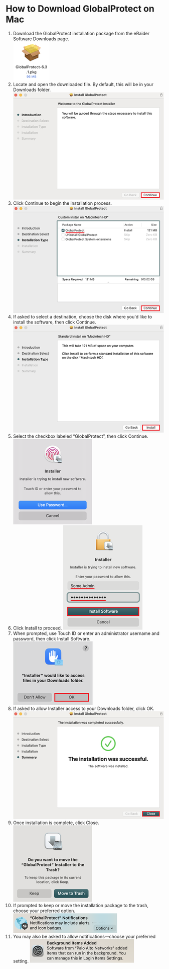# How to Download GlobalProtect on Mac
1. Download the GlobalProtect installation package from the eRaider Software Downloads page.<br>
![Alt Text](images/mac/pkg.png)
2. Locate and open the downloaded file. By default, this will be in your Downloads folder.
![Alt Text](images/mac/install.png)
3. Click Continue to begin the installation process.
![Alt Text](images/mac/install-1.png)
4. If asked to select a destination, choose the disk where you'd like to install the software, then click Continue.
![Alt Text](images/mac/install-2.png)
5. Select the checkbox labeled “GlobalProtect”, then click Continue.
![Alt Text](images/mac/install-3.png)
6. Click Install to proceed.
![Alt Text](images/mac/install-4.png)
7. When prompted, use Touch ID or enter an administrator username and password, then click Install Software.
![Alt Text](images/mac/install-5.png)
8. If asked to allow Installer access to your Downloads folder, click OK.
![Alt Text](images/mac/install-6.png)
9. Once installation is complete, click Close.
![Alt Text](images/mac/install-7.png)
10. If prompted to keep or move the installation package to the trash, choose your preferred option.
![Alt Text](images/mac/install-8.png)
11. You may also be asked to allow notifications—choose your preferred setting.
![Alt Text](images/mac/install-9.png)


